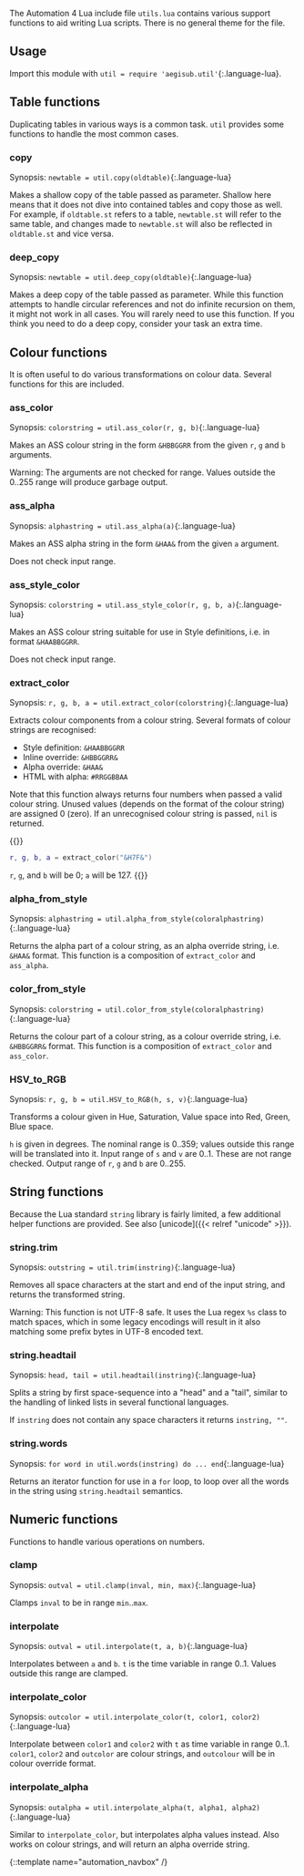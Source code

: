 The Automation 4 Lua include file `utils.lua` contains various support functions to aid writing Lua scripts.
There is no general theme for the file.

## Usage ##
Import this module with `util = require 'aegisub.util'`{:.language-lua}.

## Table functions  ##
Duplicating tables in various ways is a common task.
`util` provides some functions to handle the most common cases.

### copy  ###
Synopsis: `newtable = util.copy(oldtable)`{:.language-lua}

Makes a shallow copy of the table passed as parameter.
Shallow here means that it does not dive into contained tables and copy those as well.
For example, if `oldtable.st` refers to a table, `newtable.st` will refer to the same table, and changes made to `newtable.st` will also be reflected in `oldtable.st` and vice versa.

### deep_copy  ###
Synopsis: `newtable = util.deep_copy(oldtable)`{:.language-lua}

Makes a deep copy of the table passed as parameter.
While this function attempts to handle circular references and not do infinite recursion on them, it might not work in all cases.
You will rarely need to use this function.
If you think you need to do a deep copy, consider your task an extra time.

## Colour functions  ##
It is often useful to do various transformations on colour data. Several
functions for this are included.

### ass_color  ###
Synopsis: `colorstring = util.ass_color(r, g, b)`{:.language-lua}

Makes an ASS colour string in the form `&HBBGGRR` from the given `r`, `g` and `b` arguments.

Warning: The arguments are not checked for range.
Values outside the 0..255 range will produce garbage output.

### ass_alpha  ###
Synopsis: `alphastring = util.ass_alpha(a)`{:.language-lua}

Makes an ASS alpha string in the form `&HAA&` from the given `a` argument.

Does not check input range.

### ass_style_color  ###
Synopsis: `colorstring = util.ass_style_color(r, g, b, a)`{:.language-lua}

Makes an ASS colour string suitable for use in Style definitions, i.e. in format `&HAABBGGRR`.

Does not check input range.

### extract_color  ###
Synopsis: `r, g, b, a = util.extract_color(colorstring)`{:.language-lua}

Extracts colour components from a colour string. Several formats of colour strings are recognised:

* Style definition: `&HAABBGGRR`
* Inline override: `&HBBGGRR&`
* Alpha override: `&HAA&`
* HTML with alpha: `#RRGGBBAA`

Note that this function always returns four numbers when passed a valid colour string.
Unused values (depends on the format of the colour string) are assigned 0 (zero).
If an unrecognised colour string is passed, `nil` is returned.

{{<example-box>}}
~~~ lua
r, g, b, a = extract_color("&H7F&")
~~~

`r`, `g`, and `b` will be 0; `a` will be 127.
{{</example-box>}}

### alpha_from_style  ###
Synopsis: `alphastring = util.alpha_from_style(coloralphastring)`{:.language-lua}

Returns the alpha part of a colour string, as an alpha override string, i.e. `&HAA&` format.
This function is a composition of `extract_color` and `ass_alpha`.

### color_from_style  ###
Synopsis: `colorstring = util.color_from_style(coloralphastring)`{:.language-lua}

Returns the colour part of a colour string, as a colour override string, i.e. `&HBBGGRR&` format.
This function is a composition of `extract_color` and `ass_color`.

### HSV_to_RGB  ###
Synopsis: `r, g, b = util.HSV_to_RGB(h, s, v)`{:.language-lua}

Transforms a colour given in Hue, Saturation, Value space into Red, Green, Blue space.

`h` is given in degrees.
The nominal range is 0..359; values outside this range will be translated into it.
Input range of `s` and `v` are 0..1.
These are not range checked.
Output range of `r`, `g` and `b` are 0..255.

## String functions  ##
Because the Lua standard `string` library is fairly limited, a few additional helper functions are provided.
See also [unicode]({{< relref "unicode" >}}).

### string.trim  ###
Synopsis: `outstring = util.trim(instring)`{:.language-lua}

Removes all space characters at the start and end of the input string, and returns the transformed string.

Warning: This function is not UTF-8 safe.
It uses the Lua regex `%s` class to match spaces, which in some legacy encodings will result in it also matching some prefix bytes in UTF-8 encoded text.

### string.headtail  ###
Synopsis: `head, tail = util.headtail(instring)`{:.language-lua}

Splits a string by first space-sequence into a "head" and a "tail", similar to the handling of linked lists in several functional languages.

If `instring` does not contain any space characters it returns `instring, ""`.

### string.words  ###
Synopsis: `for word in util.words(instring) do ... end`{:.language-lua}

Returns an iterator function for use in a `for` loop, to loop over all the words in the string using `string.headtail` semantics.

## Numeric functions  ##
Functions to handle various operations on numbers.

### clamp  ###
Synopsis: `outval = util.clamp(inval, min, max)`{:.language-lua}

Clamps `inval` to be in range `min`..`max`.

### interpolate  ###
Synopsis: `outval = util.interpolate(t, a, b)`{:.language-lua}

Interpolates between `a` and `b`.
`t` is the time variable in range 0..1.
Values outside this range are clamped.

### interpolate_color  ###

Synopsis: `outcolor = util.interpolate_color(t, color1, color2)`{:.language-lua}

Interpolate between `color1` and `color2` with `t` as time variable in range 0..1.
`color1`, `color2` and `outcolor` are colour strings, and `outcolour` will be in colour override format.

### interpolate_alpha  ###
Synopsis: `outalpha = util.interpolate_alpha(t, alpha1, alpha2)`{:.language-lua}

Similar to `interpolate_color`, but interpolates alpha values instead.
Also works on colour strings, and will return an alpha override string.

{::template name="automation_navbox" /}
